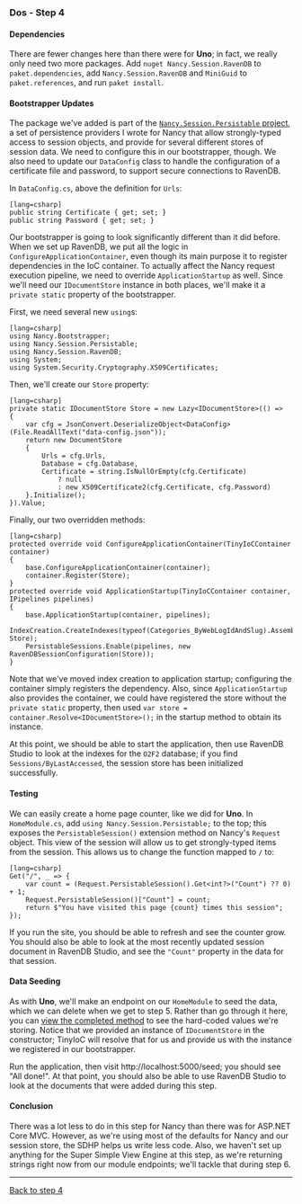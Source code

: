 ### Dos - Step 4

#### Dependencies

There are fewer changes here than there were for **Uno**; in fact, we really only need two more packages. Add `nuget Nancy.Session.RavenDB` to `paket.dependencies`, add `Nancy.Session.RavenDB` and `MiniGuid` to `paket.references`, and run `paket install`.

#### Bootstrapper Updates

The package we've added is part of the [`Nancy.Session.Persistable` project](https://github.com/danieljsummers/Nancy.Session.Persistable), a set of persistence providers I wrote for Nancy that allow strongly-typed access to session objects, and provide for several different stores of session data. We need to configure this in our bootstrapper, though. We also need to update our `DataConfig` class to handle the configuration of a certificate file and password, to support secure connections to RavenDB.

In `DataConfig.cs`, above the definition for `Urls`:
    
    [lang=csharp]
    public string Certificate { get; set; }
    public string Password { get; set; }

Our bootstrapper is going to look significantly different than it did before. When we set up RavenDB, we put all the logic in `ConfigureApplicationContainer`, even though its main purpose it to register dependencies in the IoC container. To actually affect the Nancy request execution pipeline, we need to override `ApplicationStartup` as well. Since we'll need our `IDocumentStore` instance in both places, we'll make it a `private static` property of the bootstrapper.

First, we need several new `using`s:

    [lang=csharp]
    using Nancy.Bootstrapper;
    using Nancy.Session.Persistable;
    using Nancy.Session.RavenDB;
    using System;
    using System.Security.Cryptography.X509Certificates;

Then, we'll create our `Store` property:

    [lang=csharp]
    private static IDocumentStore Store = new Lazy<IDocumentStore>(() =>
    {
        var cfg = JsonConvert.DeserializeObject<DataConfig>(File.ReadAllText("data-config.json"));
        return new DocumentStore
        {
            Urls = cfg.Urls,
            Database = cfg.Database,
            Certificate = string.IsNullOrEmpty(cfg.Certificate)
                ? null
                : new X509Certificate2(cfg.Certificate, cfg.Password)
        }.Initialize();
    }).Value;

Finally, our two overridden methods:

    [lang=csharp]
    protected override void ConfigureApplicationContainer(TinyIoCContainer container)
    {
        base.ConfigureApplicationContainer(container);
        container.Register(Store);
    }
    protected override void ApplicationStartup(TinyIoCContainer container, IPipelines pipelines)
    {
        base.ApplicationStartup(container, pipelines);
        IndexCreation.CreateIndexes(typeof(Categories_ByWebLogIdAndSlug).Assembly, Store);
        PersistableSessions.Enable(pipelines, new RavenDBSessionConfiguration(Store));
    }

Note that we've moved index creation to application startup; configuring the container simply registers the dependency. Also, since `ApplicationStartup` also provides the container, we could have registered the store without the `private static` property, then used `var store = container.Resolve<IDocumentStore>();` in the startup method to obtain its instance.

At this point, we should be able to start the application, then use RavenDB Studio to look at the indexes for the `O2F2` database; if you find `Sessions/ByLastAccessed`, the session store has been initialized successfully.

#### Testing

We can easily create a home page counter, like we did for **Uno**. In `HomeModule.cs`, add `using Nancy.Session.Persistable;` to the top; this exposes the `PersistableSession()` extension method on Nancy's `Request` object. This view of the session will allow us to get strongly-typed items from the session. This allows us to change the function mapped to `/` to:

    [lang=csharp]
    Get("/", _ => {
        var count = (Request.PersistableSession().Get<int?>("Count") ?? 0) + 1;
        Request.PersistableSession()["Count"] = count;
        return $"You have visited this page {count} times this session";
    });

If you run the site, you should be able to refresh and see the counter grow. You should also be able to look at the most recently updated session document in RavenDB Studio, and see the `"Count"` property in the data for that session.

#### Data Seeding

As with **Uno**, we'll make an endpoint on our `HomeModule` to seed the data, which we can delete when we get to step 5. Rather than go through it here, you can [view the completed method](https://github.com/bit-badger/o2f/tree/master/src/2-Dos/Modules/HomeModule.cs#L17) to see the hard-coded values we're storing. Notice that we provided an instance of `IDocumentStore` in the constructor; TinyIoC will resolve that for us and provide us with the instance we registered in our bootstrapper.

Run the application, then visit http://localhost:5000/seed; you should see "All done!". At that point, you should also be able to use RavenDB Studio to look at the documents that were added during this step.

#### Conclusion

There was a lot less to do in this step for Nancy than there was for ASP.NET Core MVC. However, as we're using most of the defaults for Nancy and our session store, the SDHP helps us write less code. Also, we haven't set up anything for the Super Simple View Engine at this step, as we're returning strings right now from our module endpoints; we'll tackle that during step 6.

---
[Back to step 4](../step4)
